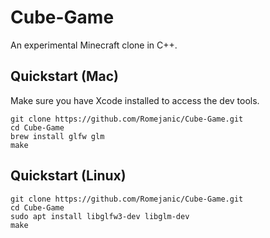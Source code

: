 # Cube-Game
An experimental Minecraft clone in C++.

## Quickstart (Mac)
Make sure you have Xcode installed to access the dev tools.

```shell
git clone https://github.com/Romejanic/Cube-Game.git
cd Cube-Game
brew install glfw glm
make
```

## Quickstart (Linux)

```shell
git clone https://github.com/Romejanic/Cube-Game.git
cd Cube-Game
sudo apt install libglfw3-dev libglm-dev
make
```
